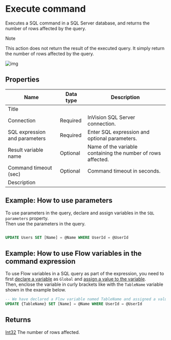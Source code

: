 # Execute command

Executes a SQL command in a SQL Server database, and returns the number of rows affected by the query.

> [!NOTE]
> This action does not return the result of the executed query. It simply return the number of rows affected by the query.


![img](https://profitbasedocs.blob.core.windows.net/flowimages/execute-command.png)



## Properties

| Name         | Data type       | Description                                       |
|--------------|-----------------|---------------------------------------------------|
| Title           |           |                        |
| Connection         | Required   | InVision SQL Server connection. |
|SQL expression and parameters   | Required      | Enter SQL expression and optional parameters. |
| Result variable name | Optional  | Name of the variable containing the number of rows affected.  |
|Command timeout (sec) | Optional | Command timeout in seconds.|
|   Description   |           |                  |

## Example: How to use parameters

To use parameters in the query, declare and assign variables in the `SQL parameters` property.  
Then use the parameters in the query.

```sql

UPDATE Users SET [Name] = @Name WHERE UserId = @UserId

```

## Example: How to use Flow variables in the command expression

To use Flow variables in a SQL query as part of the expression, you need to first [declare a variable](../built-in/declare-variable.md) as `Global` and [assign a value to the variable](../built-in/set-variable.md).  
Then, enclose the variable in curly brackets like with the `TableName` variable shown in the example below.

```sql
-- We have declared a Flow variable named TableName and assigned a value to it in a previous action.
UPDATE {TableName} SET [Name] = @Name WHERE UserId = @UserId
```

## Returns

[Int32](https://learn.microsoft.com/en-us/dotnet/api/system.int32) The number of rows affected.
